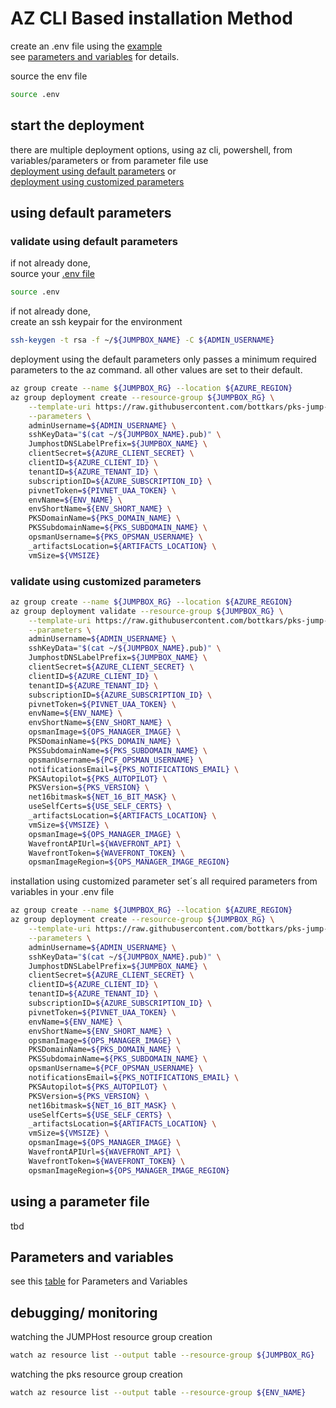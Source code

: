# AZ CLI Based installation Method

create an .env file using the [example](.env.example)  
see [parameters and variables](#parameters-and-variables) for details.  

source the env file  
```bash
source .env
```

## start the deployment

there are multiple deployment options, using az cli, powershell, from variables/parameters or from parameter file
use  
[deployment using default parameters](#using-default-parameters)
or  
[deployment using customized parameters](#using-customized-parameters)  

## using default parameters

### validate using default parameters

if not already done,  
source your [.env file](.env.example)

```bash
source .env
```

if not already done,  
create an ssh keypair for the environment  

```bash
ssh-keygen -t rsa -f ~/${JUMPBOX_NAME} -C ${ADMIN_USERNAME}
```

deployment using the default parameters only passes a minimum required parameters to the az command. all other values are set to their default.

```bash
az group create --name ${JUMPBOX_RG} --location ${AZURE_REGION}
az group deployment create --resource-group ${JUMPBOX_RG} \
    --template-uri https://raw.githubusercontent.com/bottkars/pks-jump-azure/$BRANCH/azuredeploy.json \
    --parameters \
    adminUsername=${ADMIN_USERNAME} \
    sshKeyData="$(cat ~/${JUMPBOX_NAME}.pub)" \
    JumphostDNSLabelPrefix=${JUMPBOX_NAME} \
    clientSecret=${AZURE_CLIENT_SECRET} \
    clientID=${AZURE_CLIENT_ID} \
    tenantID=${AZURE_TENANT_ID} \
    subscriptionID=${AZURE_SUBSCRIPTION_ID} \
    pivnetToken=${PIVNET_UAA_TOKEN} \
    envName=${ENV_NAME} \
    envShortName=${ENV_SHORT_NAME} \
    PKSDomainName=${PKS_DOMAIN_NAME} \
    PKSSubdomainName=${PKS_SUBDOMAIN_NAME} \
    opsmanUsername=${PKS_OPSMAN_USERNAME} \
    _artifactsLocation=${ARTIFACTS_LOCATION} \
    vmSize=${VMSIZE} 
```

### validate using customized parameters

```bash
az group create --name ${JUMPBOX_RG} --location ${AZURE_REGION}
az group deployment validate --resource-group ${JUMPBOX_RG} \
    --template-uri https://raw.githubusercontent.com/bottkars/pks-jump-azure/$BRANCH/azuredeploy.json \
    --parameters \
    adminUsername=${ADMIN_USERNAME} \
    sshKeyData="$(cat ~/${JUMPBOX_NAME}.pub)" \
    JumphostDNSLabelPrefix=${JUMPBOX_NAME} \
    clientSecret=${AZURE_CLIENT_SECRET} \
    clientID=${AZURE_CLIENT_ID} \
    tenantID=${AZURE_TENANT_ID} \
    subscriptionID=${AZURE_SUBSCRIPTION_ID} \
    pivnetToken=${PIVNET_UAA_TOKEN} \
    envName=${ENV_NAME} \
    envShortName=${ENV_SHORT_NAME} \
    opsmanImage=${OPS_MANAGER_IMAGE} \
    PKSDomainName=${PKS_DOMAIN_NAME} \
    PKSSubdomainName=${PKS_SUBDOMAIN_NAME} \
    opsmanUsername=${PCF_OPSMAN_USERNAME} \
    notificationsEmail=${PKS_NOTIFICATIONS_EMAIL} \
    PKSAutopilot=${PKS_AUTOPILOT} \
    PKSVersion=${PKS_VERSION} \
    net16bitmask=${NET_16_BIT_MASK} \
    useSelfCerts=${USE_SELF_CERTS} \
    _artifactsLocation=${ARTIFACTS_LOCATION} \
    vmSize=${VMSIZE} \
    opsmanImage=${OPS_MANAGER_IMAGE} \
    WavefrontAPIUrl=${WAVEFRONT_API} \
    WavefrontToken=${WAVEFRONT_TOKEN} \
    opsmanImageRegion=${OPS_MANAGER_IMAGE_REGION}

```

installation using customized parameter set´s all required parameters from variables in your .env file

```bash
az group create --name ${JUMPBOX_RG} --location ${AZURE_REGION}
az group deployment create --resource-group ${JUMPBOX_RG} \
    --template-uri https://raw.githubusercontent.com/bottkars/pks-jump-azure/$BRANCH/azuredeploy.json \
    --parameters \
    adminUsername=${ADMIN_USERNAME} \
    sshKeyData="$(cat ~/${JUMPBOX_NAME}.pub)" \
    JumphostDNSLabelPrefix=${JUMPBOX_NAME} \
    clientSecret=${AZURE_CLIENT_SECRET} \
    clientID=${AZURE_CLIENT_ID} \
    tenantID=${AZURE_TENANT_ID} \
    subscriptionID=${AZURE_SUBSCRIPTION_ID} \
    pivnetToken=${PIVNET_UAA_TOKEN} \
    envName=${ENV_NAME} \
    envShortName=${ENV_SHORT_NAME} \
    opsmanImage=${OPS_MANAGER_IMAGE} \
    PKSDomainName=${PKS_DOMAIN_NAME} \
    PKSSubdomainName=${PKS_SUBDOMAIN_NAME} \
    opsmanUsername=${PCF_OPSMAN_USERNAME} \
    notificationsEmail=${PKS_NOTIFICATIONS_EMAIL} \
    PKSAutopilot=${PKS_AUTOPILOT} \
    PKSVersion=${PKS_VERSION} \
    net16bitmask=${NET_16_BIT_MASK} \
    useSelfCerts=${USE_SELF_CERTS} \
    _artifactsLocation=${ARTIFACTS_LOCATION} \
    vmSize=${VMSIZE} \
    opsmanImage=${OPS_MANAGER_IMAGE} \
    WavefrontAPIUrl=${WAVEFRONT_API} \
    WavefrontToken=${WAVEFRONT_TOKEN} \
    opsmanImageRegion=${OPS_MANAGER_IMAGE_REGION}

```

## using a parameter file

tbd

## Parameters and variables

see this [table](/docs/parametes_and_vars.md) for Parameters and Variables

## debugging/ monitoring

watching the JUMPHost resource group creation  

```bash
watch az resource list --output table --resource-group ${JUMPBOX_RG}
```

watching the pks resource group creation  

```bash
watch az resource list --output table --resource-group ${ENV_NAME}
```